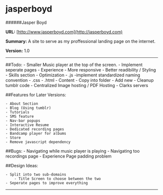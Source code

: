 jasperboyd 
==========
######Jasper Boyd

__URL:__ [http://www.jasperboyd.com](http://jasperboyd.com)

__Summary:__ A site to serve as my proffessional landing page on the internet. 

__Version:__ 1.0

---

##Todo:
    - Smaller Music player at the top of the screen. 
    - Implement seperate pages
	- Experience
		- More responsive 
		- Better readibility / Styling
		- Skills section
	- Optimization
		- .js
		    -implement standardized naming convention
		- .css
		- .html
	- Content 
	    - Copy into folder 
	    - Add new
	- Cleanup tumblr code
	- Centralized Image hosting / PDF Hosting
	    - Clarks servers 
	
##Features for Later Versions: 

	- About Section
	- Blog (Using tumblr)
	- Tutorials 
	- SMS feature
	- Nav-bar popups
	- Interactive Resume
	- Dedicated recording pages
	- Bandcamp player for albums
	- Store
	- Remove javascript dependency
	
	
##Bugs:
	- Navigating while music player is playing
	- Navigating too recordings page 
	- Experience Page padding problem


##Design Ideas: 

    - Split into two sub-domains
        - Title Screen to choose between the two
    - Seperate pages to improve everything

---

	 
